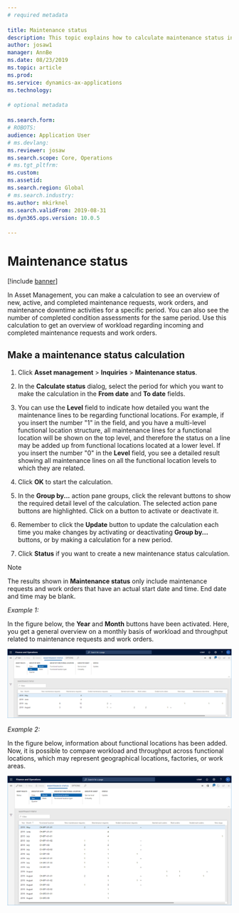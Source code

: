 ```yaml
---
# required metadata

title: Maintenance status
description: This topic explains how to calculate maintenance status in Asset Management.
author: josaw1
manager: AnnBe
ms.date: 08/23/2019
ms.topic: article
ms.prod: 
ms.service: dynamics-ax-applications
ms.technology: 

# optional metadata

ms.search.form: 
# ROBOTS: 
audience: Application User
# ms.devlang: 
ms.reviewer: josaw
ms.search.scope: Core, Operations
# ms.tgt_pltfrm: 
ms.custom: 
ms.assetid: 
ms.search.region: Global
# ms.search.industry: 
ms.author: mkirknel
ms.search.validFrom: 2019-08-31
ms.dyn365.ops.version: 10.0.5

---
```


# Maintenance status

[!include [banner](../../includes/banner.md)]

 

In Asset Management, you can make a calculation to see an overview of new, active, and completed maintenance requests, work orders, and maintenance downtime activities for a specific period. You can also see the number of completed condition assessments for the same period. Use this calculation to get an overview of workload regarding incoming and completed maintenance requests and work orders.

## Make a maintenance status calculation

1. Click **Asset management** > **Inquiries** > **Maintenance status**.

2. In the **Calculate status** dialog, select the period for which you want to make the calculation in the **From date** and **To date** fields.

3. You can use the **Level** field to indicate how detailed you want the maintenance lines to be regarding functional locations. For example, if you insert the number "1" in the field, and you have a multi-level functional location structure, all maintenance lines for a functional location will be shown on the top level, and therefore the status on a line may be added up from functional locations located at a lower level. If you insert the number "0" in the **Level** field, you see a detailed result showing all maintenance lines on all the functional location levels to which they are related.

4. Click **OK** to start the calculation.

5. In the **Group by...** action pane groups, click the relevant buttons to show the required detail level of the calculation. The selected action pane buttons are highlighted. Click on a button to activate or deactivate it.

6. Remember to click the **Update** button to update the calculation each time you make changes by activating or deactivating **Group by...** buttons, or by making a calculation for a new period.

7. Click **Status** if you want to create a new maintenance status calculation.

>[!NOTE]
>The results shown in **Maintenance status** only include maintenance requests and work orders that have an actual start date and time. End date and time may be blank.

*Example 1:*

In the figure below, the **Year** and **Month** buttons have been activated. Here, you get a general overview on a monthly basis of workload and throughput related to maintenance requests and work orders. 

![Figure 1](media/13-controlling-and-reporting.png)

*Example 2:*

In the figure below, information about functional locations has been added. Now, it is possible to compare workload and throughput across functional locations, which may represent geographical locations, factories, or work areas. 

![Figure 2](media/14-controlling-and-reporting.png)

